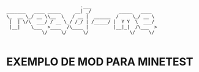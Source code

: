 ```
                           .___                        
_______   ____ _____     __| _/          _____   ____  
\_  __ \_/ __ \\__  \   / __ |  ______  /     \_/ __ \ 
 |  | \/\  ___/ / __ \_/ /_/ | /_____/ |  Y Y  \  ___/ 
 |__|    \___  >____  /\____ |         |__|_|  /\___  >
             \/     \/      \/               \/     \/ 
                                                       
```                                                    
                                       
# EXEMPLO DE MOD PARA MINETEST

